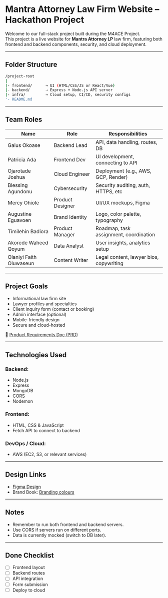 # Mantra Attorney Law Firm Website – Hackathon Project

Welcome to our full-stack project built during the M4ACE Project.  
This project is a live website for **Mantra Attorney LP** law firm, featuring both frontend and backend components, security, and cloud deployment.

---

## Folder Structure

```bash
/project-root
|
|- frontend/      → UI (HTML/CSS/JS or React/Vue)
|- backend/       → Express + Node.js API server
|- infra/         → Cloud setup, CI/CD, security configs
'- README.md
```

---

## Team Roles

| Name                    | Role              | Responsibilities |
|-------------------------|-------------------|------------------|
|  Gaius Okoase           | Backend Lead      | API, data handling, routes, DB |
| Patricia Ada            | Frontend Dev       | UI development, connecting to API |
| Ojarotade Joshua        | Cloud Engineer     | Deployment (e.g., AWS, GCP, Render) |
| Blessing Agundonu       | Cybersecurity      | Security auditing, auth, HTTPS, etc |
| Mercy Ohiole            | Product Designer   | UI/UX mockups, Figma |
| Augustine Eguavoen      | Brand Identity     | Logo, color palette, typography |
| Timilehin Badiora       | Product Manager    | Roadmap, task assignment, coordination |
| Akorede Waheed Qoyum    | Data Analyst       | User insights, analytics setup |
| Olaniyi Faith Oluwaseun | Content Writer     | Legal content, lawyer bios, copywriting |
---

## Project Goals

- Informational law firm site
- Lawyer profiles and specialties
- Client inquiry form (contact or booking)
- Admin interface (optional)
- Mobile-friendly design
- Secure and cloud-hosted

📄 [Product Requirements Doc (PRD)](https://brazen-birth-5fc.notion.site/PRD-FOR-MANTRA-ATTORNEYS-LP-WEBSITE-1f62d492bd3580fa9468fbc0aa2a23d1?pvs=4)

---

## Technologies Used

### Backend:
- Node.js
- Express
- MongoDB 
- CORS
- Nodemon

### Frontend:
- HTML, CSS & JavaScript
- Fetch API to connect to backend

### DevOps / Cloud:
- AWS (EC2, S3, or relevant services)

---

## Design Links

- [Figma Design](https://www.figma.com/proto/H32RBJvwJp8GB7bE5ZQ7HI/Untitled?page-id=381%3A278&node-id=383-569&viewport=-427%2C-200%2C0.65&t=hhXEZGUz6YHSkAty-1&scaling=scale-down-width&content-scaling=fixed)
- Brand Book: [Branding colours](./design/images/image.png)
---

## Notes

- Remember to run both frontend and backend servers.
- Use CORS if servers run on different ports.
- Data is currently mocked (switch to DB later).

---

##  Done Checklist

- [ ] Frontend layout
- [ ] Backend routes
- [ ] API integration
- [ ] Form submission
- [ ] Deploy to cloud
